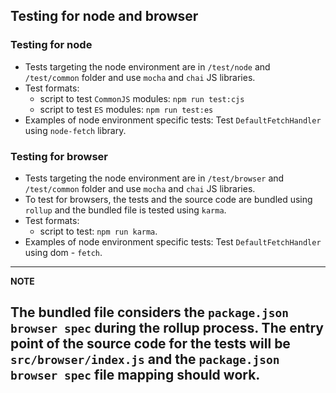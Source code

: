 ## Testing for node and browser

### Testing for node

- Tests targeting the node environment are in `/test/node` and `/test/common` folder and use `mocha` and `chai` JS libraries.
- Test formats:
    - script to test `CommonJS` modules: `npm run test:cjs`
    - script to test `ES` modules:  `npm run test:es`
- Examples of node environment specific tests: Test `DefaultFetchHandler` using `node-fetch` library.
 

### Testing for browser


- Tests targeting the node environment are in `/test/browser` and `/test/common` folder and use `mocha` and `chai` JS libraries.
- To test for browsers, the tests and the source code are bundled using `rollup` and the bundled file is tested using `karma`.
- Test formats:
    - script to test: `npm run karma`.
- Examples of node environment specific tests: Test `DefaultFetchHandler` using dom - `fetch`.

---
**NOTE**

The bundled file considers the `package.json browser spec` during the rollup process. The entry point of the source code for the tests will be `src/browser/index.js` and the `package.json browser spec` file mapping should work.   
---
